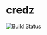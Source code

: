 # credz

[![Build Status](https://circleci.com/gh/ryangraham/credz.svg?style=svg)](https://circleci.com/gh/ryangraham/credz)
